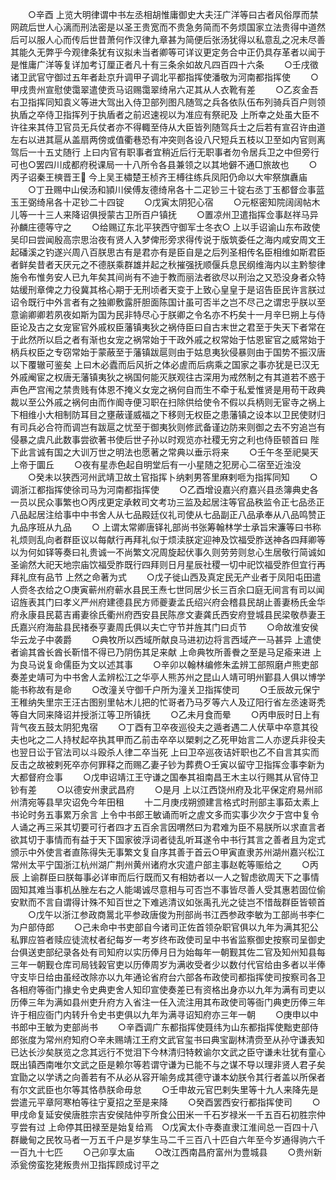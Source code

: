 <!-- { "loadSidebar": true } -->
　　○辛酉  上览大明律谓中书左丞相胡惟庸御史大夫汪广洋等曰古者风俗厚而禁网疏后世人心漓而刑法密是以圣王贵宽而不贵急务简而不务烦国家立法贵得中道然后可以服人心而传后世昔萧何作汉律九章甚为简便后张汤犹得以私意乱之况未尽善其能久无弊乎今观律条犹有议拟未当者卿等可详议更定务合中正仍具存革者以闻于是惟庸广洋等复详加考订厘正者凡十有三条余如故凡四百四十六条
　　○壬戌徵诸卫武官守御过五年者赴京升调甲子调北平都指挥使潘敬为河南都指挥使
　　○甲戌贵州宣慰使霭翠遣使贡马诏赐霭翠绮帛六疋其从人衣靴有差
　　○乙亥金吾右卫指挥同知袁义等进大驾出入侍卫部列图凡随驾之兵各依队伍布列骑兵百户则领执盾之卒侍卫指挥列于执盾者之前迟速视以为准应有祭祀及  上所幸之处虽大臣不许往来其侍卫官员无兵仗者亦不得輙至侍从大臣皆列随驾兵士之后若有宣召许由道左右以进其扈从盖扇两傍或值衢巷恐有冲突则各设八尺短兵五枝以卫至如内官则离驾后一十五丈随行  上曰内官有职事者宜稍近后行无职事者勿令居兵卫之中但旁行可也○罢四川成都府税课局一十八所令各县兼领之以其地僻不通□旅故也
　　○丙子诏秦王樉晋王  今上吴王橚楚王桢齐王榑往练兵凤阳仍命以大牢祭旗纛庙
　　○丁丑赐中山侯汤和頴川侯傅友德绮帛各十二疋钞三十锭右丞丁玉都督佥事蓝玉王弼绮帛各十疋钞二十四锭
　　○戊寅太阴犯心宿
　　○元枢密知院阔阔帖木儿等一十三人来降诏俱授蒙古卫所百户镇抚
　　○置凉州卫遣指挥佥事赵祥马异孙麟庄德等守之
　　○给赐辽东北平狭西守御军士冬衣○  上以手诏谕山东布政使吴印曰尝闻殷高宗思治夜有贤人入梦俾形旁求得传说于版筑委任之海内咸安周文王起磻溪之钓遂兴周八百朕思古有是君亦有是臣自是之后列圣相传名臣相维如斯君臣者鲜矣昔者天厌元之不德朕乘群雄并起之秋摧强抚顺偃兵息民纲维海内以主黔黎律施令布惟务安人已九年矣其间尚有不迪于教而丽法者欲尽以刑治之又恐没身者众特姑缓刑章俾之力役冀其格心期于无刑顷者天变于上致心皇皇于是诏告臣民许言朕过诏令既行中外言者有之独卿敷露肝胆面陈国计虽可否半之岂不尽己之谓忠乎朕以至意谕卿卿若夙夜如斯为国为民非特尽心于朕卿之令名亦不朽矣十一月辛巳朔上与侍臣论及古之女宠宦官外戚权臣藩镇夷狄之祸侍臣曰自古末世之君至于失天下者常在于此然所以启之者有渐也女宠之祸常始于干政外戚之权常始于怙恩宦官之威常始于柄兵权臣之专窃常始于蒙蔽至于藩镇跋扈则由于姑息夷狄侵暴则由于国势不振汉唐以下覆辙可鉴矣  上曰木必蠹而后风折之体必虗而后病乘之国家之事亦犹是已汉无外戚阉宦之权唐无藩镇夷狄之祸国何能灭朕观往古深用为戒然制之有其道若不惑于声色严宫闱之禁贵贱有体恩不掩义女宠之祸何自而生不牵于私爱惟贤是用苟干政典裁以至公外戚之祸何由而作阍寺便习职在扫除供给使令不假以兵柄则无宦寺之祸上下相维小大相制防耳目之壅蔽谨威福之下移则无权臣之患藩镇之设本以卫民使财归有司兵必合符而调岂有跋扈之忧至于御夷狄则修武备谨边防来则御之去不穷追岂有侵暴之虞凡此数事尝欲著书使后世子孙以时观览亦社稷无穷之利也侍臣顿首曰  陛下此言诚有国之大训万世之明法也愿著之常典以垂示将来
　　○壬午冬至祀昊天上帝于圜丘
　　○夜有星赤色起自明堂后有一小星随之犯房心二宿至近浊没
　　○癸未以狭西河州武靖卫故土官指挥卜纳剌男答里麻剌咂为指挥同知
　　○调浙江都指挥使徐司马为河南都指挥使
　　○乙酉增设嘉兴府嘉兴县丞簿典史各一员以民众事繁也○丙戌更定承敕司文考功三监及起居注等官品秩监令正七品丞正八品起居注给事中中书舍人从七品殿廷仪礼司使从七品副正八品承奉从八品鸣赞正九品序班从九品
　　○  上谓太常卿唐铎礼部尚书张筹翰林学士承旨宋濂等曰书称礼烦则乱向者群臣议以每献行再拜礼似于烦渎朕定迎神及饮福受胙送神各四拜卿等以为何如铎等奏曰礼贵诚一不尚繁文况周旋起伏事久则劳劳则怠心生居敬行简诚如  圣谕然大祀天地宗庙饮福受胙既行四拜则日月星辰社稷一切中祀饮福受胙但宜行再拜礼庶有品节  上然之命著为式
　　○戊子徙山西及真定民无产业者于凤阳屯田遣人赍冬衣给之○庚寅蕲州府蕲水县民王焘七世同居少长三百余口庭无间言有司以闻诏旌表其门曰孝义严州府建德县民方师夔妻孟氏绍兴府会稽县民胡止善妻杨氏金华府永康县民葛吉甫妻徐氏衢州府西安县民陈彦文妻龚氏西安府登城县民梁敬恭妻王氏嘉兴府海盐县民禇泰亨妻周氏俱以夫亡守节并旌其门曰贞节
　　○命故淮安侯华云龙子中袭爵
　　○典牧所以西域所献良马进初边将言西域产一马甚异  上遣使者谕其酋长酋长靳惜不得已乃阴伤其足来献  上命典牧所善餋之至是马足瘉来进  上为良马说复命儒臣为文以述其事
　　○辛卯以翰林编修朱孟辨工部照磨卢熊吏部奏差史靖可为中书舍人孟辨松江之华亭人熊苏州之昆山人靖可明州鄞县人俱以博学能书称故有是命
　　○改潼关守御千户所为潼关卫指挥使司
　　○壬辰故元保宁王稚纳失里宗王汪古图别里帖木儿把的忙哥者乃马歹等六人及辽阳行省左丞速哥秃等自大同来降诏并授浙江等卫所镇抚
　　○乙未月食而晕
　　○丙申辰时日上有背气夜五鼓太阴犯鬼宿
　　○丁酉有卫卒夜巡役夫之遁者遇二人伏草中卒意其役夫也叱之二人持杖起卒执其甲而乙前击卒卒以槊剌之乙死甲始言二人亦逻兵非役夫也翌日讼于官法司以斗殴杀人律二卒当死  上曰卫卒巡夜诘奸职也乙不自言其实而反击之故被剌死卒亦何罪释之而赐乙妻子钞为葬费○壬寅以留守卫指挥佥事李新为大都督府佥事
　　○戊申诏靖江王守谦之国奉其祖南昌王木主以行赐其从官侍卫钞有差
　　○以德安州隶武昌府
　　○是月  上以江西饶州府及北平保定府易州祁州清宛等县旱灾诏免今年田租
　　十二月庚戌朔颁建言格式时刑部主事茹太素上书论时务五事累万余言  上令中书郎王敏诵而听之虗文多而实事少次夕于宫中复令人诵之再三采其切要可行者四才五百余言因喟然曰为君难为臣不易朕所以求直言者欲其切于事情而有益于天下国家彼浮词者徒乱听耳遂令中书行其言之善者且为定式颁示中外使言者直陈得失无事繁文复自序其善于首云○甲寅直隶苏州湖州嘉兴松江常州太平宁国浙江杭州湖广荆州黄州诸府水灾遣户部主事赵乾等赈给之
　　○丙辰  上谕群臣曰朕每事必详审而后行既而又有相妨者以一人之智虑欲周天下之事情固知其难当事机丛脞左右之人能竭诚尽意相与可否岂不事皆尽善人受其惠若固位偷安默而不言自谓得计殊不知百世之下难逃清议如张禹孔光之徒岂不惜哉群臣皆顿首
　　○戊午以浙江参政商暠北平参政唐俊为刑部尚书江西参政李敏为工部尚书李仁为户部侍郎
　　○己未命中书吏部自今诸司正佐首领杂职官俱以九年为满其犯公私罪应笞者赎应徒流杖者纪每岁一考岁终布政使司呈中书省监察御史按察司呈御史台俱送吏部纪录各处有司知府以实历俸月日为始每年一朝觐其佐二官及知州知县每三年一朝觐仓库司局钱榖官吏以历俸周岁为满收受者少以数付代官给由多者以半俸守支毕日给由虽经改除亦以九年通论省府台六部各布政使司都指挥使司按察司各卫各相府等衙门掾史令史典吏舍人知印宣使奏差已有资格出身亦以九年为满有司吏以历俸三年为满如县州吏升府方入省注一任入流注用其布政使司等衙门典吏历俸三年许于相应衙门内转升令史书吏俱以九年为满寻诏知府亦三年一朝
　　○庚申以中书郎中王敏为吏部尚书
　　○辛酉调广东都指挥使聂纬为山东都指挥使黜吏部侍郎张度为常州府知府○辛未赐靖江王府文武官玺书曰典宝副林清赍至从孙守谦表知已达长沙矣朕览之念其远行不觉泪下今林清归特敕谕尔文武之臣守谦未壮犹有童心既出镇西南唯尔文武之臣是赖尔等若谓守谦为已能不与之谋不导以理非贤人君子矣宜勖之以学诱之向善若有不从必从容开喻务成其德守谦本幼朕令其行者盖以所保者有尔文武臣也尔等其恪恭朕命毋怠
　　○壬申故元官巴剌失里等十九人来降先是尝遣元平章阿寒柏等往宁夏招之至是来降
　　○癸酉罢西安行都指挥使司
　　○甲戌命复延安侯唐胜宗吉安侯陆仲亨所食公田米一千石岁禄米一千五百石初胜宗仲亨尝有过  上命停其田禄至是始复给焉　○戊寅太仆寺奏直隶江淮间总一百四十八群畿甸之民牧马者一万五千户是岁孳生马二千三百八十匹自六年至今岁通得驹六千一百九十七匹
　　○己卯享太庙
　　○改江西南昌府富州为豊城县
　　○贵州新添瓮傍蛮犵狫叛贵州卫指挥顾成讨平之
